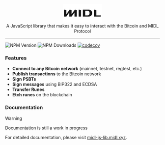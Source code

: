 <br/>
<div align="center">
  <a href="https://midl-js-lib.midl.xyz">
    <picture>
      <source media="(prefers-color-scheme: dark)" srcset="./.github/logo-dark.svg">
      <img alt="midl logo" src="./.github/logo.svg" width="auto" height="60">
    </picture>
  </a>
</div>

<div align="center">
  A JavaScript library that makes it easy to interact with the Bitcoin and MIDL Protocol
</div>

---

![NPM Version](https://img.shields.io/npm/v/%40midl-xyz%2Fmidl-js-core)
![NPM Downloads](https://img.shields.io/npm/d18m/%40midl-xyz%2Fmidl-js-core)
[![codecov](https://codecov.io/gh/midl-xyz/midl-js/graph/badge.svg?token=TVJ2PAA1ZA)](https://codecov.io/gh/midl-xyz/midl-js)

### Features

- **Connect to any Bitcoin network** (mainnet, testnet, regtest, etc.)
- **Publish transactions** to the Bitcoin network
- **Sign PSBTs**
- **Sign messages** using BIP322 and ECDSA
- **Transfer Runes**
- **Etch runes** on the blockchain

### Documentation

> [!WARNING]
> Documentation is still a work in progress

For detailed documentation, please visit
[midl-js-lib.midl.xyz](https://midl-js-lib.midl.xyz).
